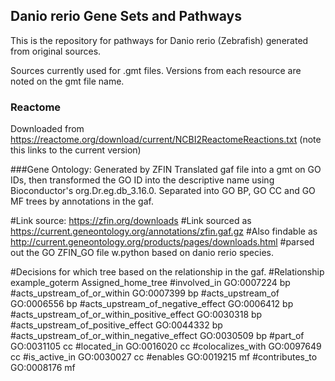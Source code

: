 ## Danio rerio Gene Sets and Pathways

This is the repository for pathways for Danio rerio (Zebrafish) generated from original sources. 

Sources currently used for .gmt files. Versions from each resource are noted on the gmt file name.

### Reactome
Downloaded from https://reactome.org/download/current/NCBI2ReactomeReactions.txt
(note this links to the current version)


###Gene Ontology: Generated by ZFIN
Translated gaf file into a gmt on GO IDs, then transformed the GO ID into the descriptive name using Bioconductor's org.Dr.eg.db_3.16.0. 
Separated into GO BP, GO CC and GO MF trees by annotations in the gaf.

#Link source: https://zfin.org/downloads
#Link sourced as https://current.geneontology.org/annotations/zfin.gaf.gz
#Also findable as http://current.geneontology.org/products/pages/downloads.html
#parsed out the GO ZFIN_GO file w.python based on danio rerio species.

#Decisions for which tree based on the relationship in the gaf.
#Relationship example_goterm  Assigned_home_tree
#involved_in  GO:0007224  bp
#acts_upstream_of_or_within	GO:0007399	bp
#acts_upstream_of	GO:0006556	bp
#acts_upstream_of_negative_effect	GO:0006412	bp
#acts_upstream_of_or_within_positive_effect	GO:0030318	bp
#acts_upstream_of_positive_effect	GO:0044332	bp
#acts_upstream_of_or_within_negative_effect	GO:0030509	bp
#part_of	GO:0031105	cc
#located_in	GO:0016020	cc
#colocalizes_with	GO:0097649	cc
#is_active_in	GO:0030027	cc
#enables	GO:0019215	mf
#contributes_to	GO:0008176	mf



